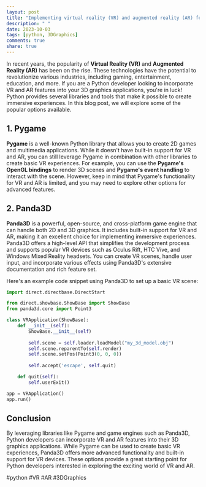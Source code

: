 ```yaml
---
layout: post
title: "Implementing virtual reality (VR) and augmented reality (AR) features in Python 3D graphics"
description: " "
date: 2023-10-03
tags: [python, 3DGraphics]
comments: true
share: true
---
```


In recent years, the popularity of **Virtual Reality (VR)** and **Augmented Reality (AR)** has been on the rise. These technologies have the potential to revolutionize various industries, including gaming, entertainment, education, and more. If you are a Python developer looking to incorporate VR and AR features into your 3D graphics applications, you're in luck! Python provides several libraries and tools that make it possible to create immersive experiences. In this blog post, we will explore some of the popular options available.

## 1. Pygame

**Pygame** is a well-known Python library that allows you to create 2D games and multimedia applications. While it doesn't have built-in support for VR and AR, you can still leverage Pygame in combination with other libraries to create basic VR experiences. For example, you can use the **Pygame's OpenGL bindings** to render 3D scenes and **Pygame's event handling** to interact with the scene. However, keep in mind that Pygame's functionality for VR and AR is limited, and you may need to explore other options for advanced features.

## 2. Panda3D

**Panda3D** is a powerful, open-source, and cross-platform game engine that can handle both 2D and 3D graphics. It includes built-in support for VR and AR, making it an excellent choice for implementing immersive experiences. Panda3D offers a high-level API that simplifies the development process and supports popular VR devices such as Oculus Rift, HTC Vive, and Windows Mixed Reality headsets. You can create VR scenes, handle user input, and incorporate various effects using Panda3D's extensive documentation and rich feature set.

Here's an example code snippet using Panda3D to set up a basic VR scene:

```python
import direct.directbase.DirectStart

from direct.showbase.ShowBase import ShowBase
from panda3d.core import Point3

class VRApplication(ShowBase):
    def __init__(self):
        ShowBase.__init__(self)
        
        self.scene = self.loader.loadModel("my_3d_model.obj")
        self.scene.reparentTo(self.render)
        self.scene.setPos(Point3(0, 0, 0))
        
        self.accept('escape', self.quit)

    def quit(self):
        self.userExit()

app = VRApplication()
app.run()
```

## Conclusion

By leveraging libraries like Pygame and game engines such as Panda3D, Python developers can incorporate VR and AR features into their 3D graphics applications. While Pygame can be used to create basic VR experiences, Panda3D offers more advanced functionality and built-in support for VR devices. These options provide a great starting point for Python developers interested in exploring the exciting world of VR and AR.

#python #VR #AR #3DGraphics